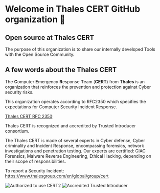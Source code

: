 # Welcome in Thales CERT GitHub organization 👋

## Open source at Thales CERT
The purpose of this organization is to share our internally developed Tools with the Open Source Community.

## A few words about the Thales CERT
The **C**omputer **E**mergency **R**esponse **T**eam (**CERT**) from **Thales** is an organization that reinforces the prevention and protection against Cyber security risks.

This organization operates according to RFC2350 which specifies the expectations for Computer Security Incident Response. 

[Thales CERT RFC 2350](https://www.thalesgroup.com/sites/default/files/database/document/2021-10/THALES%20CERT%20RFC%202350.pdf)
 
 
Thales CERT is recognized and accredited by Trusted Introducer consortium.

The Thales CERT is made of several experts in Cyber defense, Cyber criminality and Incident Response, encompassing forensics, network investigations and penetration testing. Our experts are certified: GIAC Forensics, Malware Reverse Engineering, Ethical Hacking, depending on their scope of responsibilities.

To report a Security Incident: https://www.thalesgroup.com/en/global/group/cert 

![Authorized to use CERT2](https://user-images.githubusercontent.com/16541780/205068979-966643f3-daae-44fe-b4e6-fa8ed4843c75.png)
![Accredited Trusted Introducer](https://user-images.githubusercontent.com/16541780/205068995-50802b17-075e-4d06-8121-1f55e8f13f5e.png)
